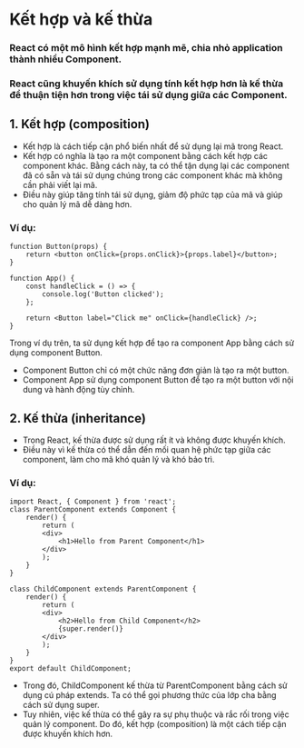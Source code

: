 # Kết hợp và kế thừa

### React có một mô hình **kết hợp** mạnh mẽ, chia nhỏ application thành nhiều Component.

### React cũng khuyến khích sử dụng tính **kết hợp** hơn là **kế thừa** để thuận tiện hơn trong việc tái sử dụng giữa các Component.

## 1. Kết hợp (composition)

- Kết hợp là cách tiếp cận phổ biến nhất để sử dụng lại mã trong React.
- Kết hợp có nghĩa là tạo ra một component bằng cách kết hợp các component khác. Bằng cách này, ta có thể tận dụng lại các component đã có sẵn và tái sử dụng chúng trong các component khác mà không cần phải viết lại mã.
- Điều này giúp tăng tính tái sử dụng, giảm độ phức tạp của mã và giúp cho quản lý mã dễ dàng hơn.

### Ví dụ:

    function Button(props) {
        return <button onClick={props.onClick}>{props.label}</button>;
    }

    function App() {
        const handleClick = () => {
            console.log('Button clicked');
        };

        return <Button label="Click me" onClick={handleClick} />;
    }

Trong ví dụ trên, ta sử dụng kết hợp để tạo ra component App bằng cách sử dụng component Button.

- Component Button chỉ có một chức năng đơn giản là tạo ra một button.
- Component App sử dụng component Button để tạo ra một button với nội dung và hành động tùy chỉnh.

## 2. Kế thừa (inheritance)

- Trong React, kế thừa được sử dụng rất ít và không được khuyến khích.
- Điều này vì kế thừa có thể dẫn đến mối quan hệ phức tạp giữa các component, làm cho mã khó quản lý và khó bảo trì.

### Ví dụ:

    import React, { Component } from 'react';
    class ParentComponent extends Component {
        render() {
            return (
            <div>
                <h1>Hello from Parent Component</h1>
            </div>
            );
        }
    }

    class ChildComponent extends ParentComponent {
        render() {
            return (
            <div>
                <h2>Hello from Child Component</h2>
                {super.render()}
            </div>
            );
        }
    }
    export default ChildComponent;

- Trong đó, ChildComponent kế thừa từ ParentComponent bằng cách sử dụng cú pháp extends. Ta có thể gọi phương thức của lớp cha bằng cách sử dụng super.
- Tuy nhiên, việc kế thừa có thể gây ra sự phụ thuộc và rắc rối trong việc quản lý component. Do đó, kết hợp (composition) là một cách tiếp cận được khuyến khích hơn.
